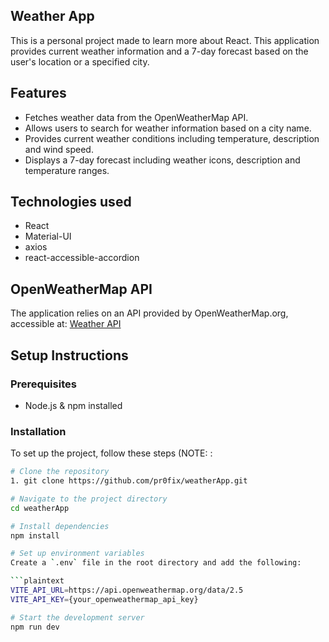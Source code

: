 ## Weather App

This is a personal project made to learn more about React. This application provides current weather information and a 7-day forecast based on the user's location or a specified city.

## Features
- Fetches weather data from the OpenWeatherMap API.
- Allows users to search for weather information based on a city name.
- Provides current weather conditions including temperature, description and wind speed.
- Displays a 7-day forecast including weather icons, description and temperature ranges.

## Technologies used
- React
- Material-UI
- axios
- react-accessible-accordion

## OpenWeatherMap API
The application relies on an API provided by OpenWeatherMap.org, accessible at: 
[Weather API](https://openweathermap.org/api)

## Setup Instructions

### Prerequisites
- Node.js & npm installed

### Installation
To set up the project, follow these steps (NOTE: :

```bash
# Clone the repository
1. git clone https://github.com/pr0fix/weatherApp.git

# Navigate to the project directory
cd weatherApp

# Install dependencies
npm install

# Set up environment variables
Create a `.env` file in the root directory and add the following:

```plaintext
VITE_API_URL=https://api.openweathermap.org/data/2.5
VITE_API_KEY={your_openweathermap_api_key}

# Start the development server
npm run dev
